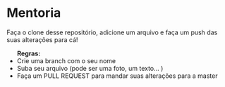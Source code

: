 # Mentoria

Faça o clone desse repositório, adicione um arquivo e faça um push das suas alterações para cá!

<ul>
<b> Regras: </b> 
<li>Crie uma branch com o seu nome </li> 
<li>Suba seu arquivo (pode ser uma foto, um texto... ) </li> 
<li>Faça um PULL REQUEST para mandar suas alterações para a master </li> 
</ul>


